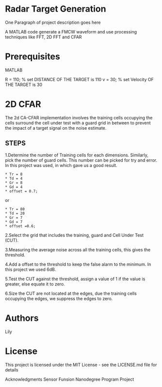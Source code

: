 # Radar Target Generation

One Paragraph of project description goes here

A MATLAB code generate a FMCW waveform and use processing techniques like FFT, 2D FFT and CFAR

# Prerequisites
MATLAB


R = 110; % set DISTANCE OF THE TARGET is 110
v = 30; % set Velocity OF THE TARGET is 30 


# 2D CFAR
The 2d CA-CFAR implementation involves the training cells occupying the cells surround the cell under test with a guard grid in between to prevent the impact of a target signal on the noise estimate.

## STEPS 
1.Determine the number of Training cells for each dimensions. Similarly, pick the number of guard cells.
This number can be picked for try and error. In this project was used, in which gave us a good result.

    * Tr = 8
    * Td = 4 
    * Gr = 8
    * Gd = 4
    * offset = 0.7;

or 

    * Tr = 80
    * Td = 20 
    * Gr = 7
    * Gd = 7
    * offset =0.6;

2.Select the grid that includes the training, guard and Cell Under Test (CUT).

3.Measuring the average noise across all the training cells, this gives the threshold.

4.Add a offset to the threshold to keep the false alarm to the minimum. In this project we used 6dB.

5.Test the CUT against the threshold, assign a value of 1 if the value is greater, else equate it to zero.

6.Size the CUT are not located at the edges, due the training cells occupying the edges, we suppress the edges to zero.

# Authors

Lily

# License

This project is licensed under the MIT License - see the LICENSE.md file for details

Acknowledgments
Sensor Funsion Nanodegree Program Project